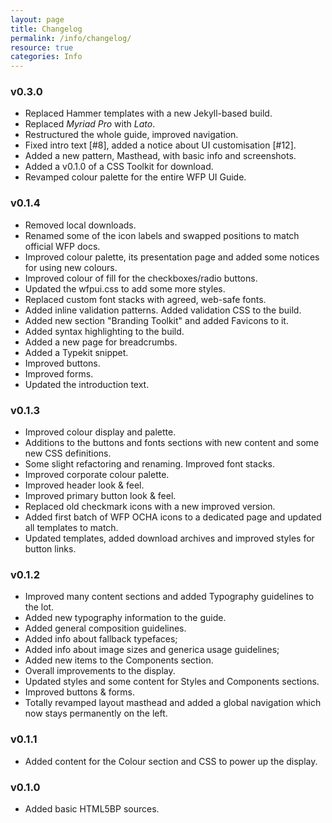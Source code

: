 ```yaml
---
layout: page
title: Changelog
permalink: /info/changelog/
resource: true
categories: Info
---
```


### v0.3.0
- Replaced Hammer templates with a new Jekyll-based build.
- Replaced _Myriad Pro_ with _Lato_.
- Restructured the whole guide, improved navigation.
- Fixed intro text [#8], added a notice about UI customisation [#12].
- Added a new pattern, Masthead, with basic info and screenshots.
- Added a v0.1.0 of a CSS Toolkit for download.
- Revamped colour palette for the entire WFP UI Guide.

### v0.1.4
- Removed local downloads.
- Renamed some of the icon labels and swapped positions to match official WFP docs.
- Improved colour palette, its presentation page and added some notices for using new colours.
- Improved colour of fill for the checkboxes/radio buttons.
- Updated the wfpui.css to add some more styles.
- Replaced custom font stacks with agreed, web-safe fonts.
- Added inline validation patterns. Added validation CSS to the build.
- Added new section "Branding Toolkit" and added Favicons to it.
- Added syntax highlighting to the build.
- Added a new page for breadcrumbs.
- Added a Typekit snippet.
- Improved buttons.
- Improved forms.
- Updated the introduction text.

### v0.1.3
- Improved colour display and palette.
- Additions to the buttons and fonts sections with new content and some new CSS definitions.
- Some slight refactoring and renaming. Improved font stacks.
- Improved corporate colour palette.
- Improved header look & feel.
- Improved primary button look & feel.
- Replaced old checkmark icons with a new improved version.
- Added first batch of WFP OCHA icons to a dedicated page and updated all templates to match.
- Updated templates, added download archives and improved styles for button links.

### v0.1.2
- Improved many content sections and added Typography guidelines to the lot.
- Added new typography information to the guide.
- Added general composition guidelines.
- Added info about fallback typefaces;
- Added info about image sizes and generica usage guidelines;
- Added new items to the Components section.
- Overall improvements to the display.
- Updated styles and some content for Styles and Components sections.
- Improved buttons & forms.
- Totally revamped layout masthead and added a global navigation which now stays permanently on the left.

### v0.1.1
- Added content for the Colour section and CSS to power up the display.

### v0.1.0
- Added basic HTML5BP sources.
